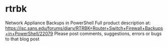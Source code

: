 # rtrbk
Network Appliance Backups in PowerShell
Full product description at: https://isc.sans.edu/forums/diary/RTRBK+Router+Switch+Firewall+Backups+in+PowerShell/22079
Please post comments, suggestions, errors or bugs to that blog post
